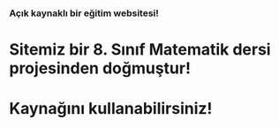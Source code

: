 ### Açık kaynaklı bir eğitim websitesi!
# Sitemiz bir 8. Sınıf Matematik dersi projesinden doğmuştur!
# Kaynağını kullanabilirsiniz!
